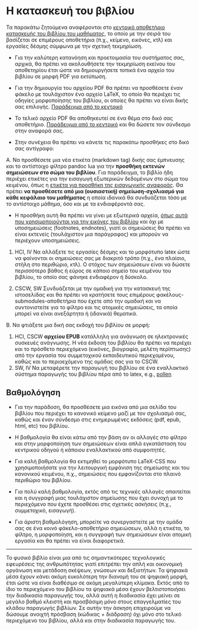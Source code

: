 # Η κατασκευή του βιβλίου

Τα παρακάτω ζητούμενα αναφέρονται στο [κεντρικό αποθετήριο κατασκευής του βιβλίου του μαθήματος](https://github.com/mibook/kallipos/), το οποίο με την σειρά του βασίζεται σε επιμέρους αποθετήρια (π.χ., κείμενο, εικόνες, κτλ) και εργασίες δέσμης σύμφωνα με την σχετική τεκμηρίωση. 

* Για την καλύτερη κατανόηση και προετοιμασία του συστήματος σας, αρχικά, θα πρέπει να ακολουθήσετε την τεκμηρίωση εκείνου του αποθετηρίου έτσι ώστε να δημιουργήσετε τοπικά ένα αρχείο του βιβλίου σε μορφή PDF για εκτύπωση. 

* Για την δημιουργία του αρχείου PDF θα πρέπει να προσθέσετε έναν φάκελο με τουλάχιστον ένα αρχείο LaTeX, το οποίο θα περιέχει τις οδηγίες μορφοποίησης του βιβλίου, οι οποίες θα πρέπει να είναι δικής σας επιλογής. [Παράδειγμα από το κεντρικό](https://github.com/mibook/kallipos/issues/2)

* To τελικό αρχείο PDF θα αποθηκευτεί σε ένα θέμα στο δικό σας αποθετήριο. [Παράδειγμα από το κεντρικό](https://github.com/mibook/kallipos/issues/1) και θα δώσετε τον σύνδεσμο στην αναφορά σας. 

* Στην συνέχεια θα πρέπει να κάνετε τις παρακάτω προσθήκες στο δικό σας αντίγραφο:

Α. Να προσθέσετε μια νέα ετικέτα (markdown tag) δικής σας έμπνευσης και το αντίστοιχο φίλτρο pandoc lua για την **προσθήκη εκτενών σημειώσεων στο σώμα του βιβλίου**. Για παράδειγμα, το βιβλίο ήδη περιέχει ετικέτες για την εισαγωγή εξωτερικών δεδομένων στο σώμα του κειμένου, όπως η [ετικέτα για προσθήκη της εισαγωγικής αναφοράς](https://github.com/mibook/kallipos/blob/master/epigraph.lua). Θα πρέπει **να προσθέσετε από μια (ουσιαστική) σημείωση-σχολιασμό για κάθε κεφάλαιο του μαθήματος** η οποία ιδανικά θα συνδυάζεται τόσο με το αντίστοιχο μάθημα, όσο και με τα ενδιαφέροντά σας.

* Η προσθήκη αυτή θα πρέπει να γίνει με εξωτερικά αρχεία, [όπως αυτά που χρησιμοποιούνται για την εικόνες του βιβλίου](https://github.com/mibook/kallipos/blob/master/figure.lua) και όχι με υποσημειώσεις (footnotes, endnotes), γιατί οι σημειώσεις θα πρέπει να είναι εκτενείς (τουλάχιστον μια παράγραφος) και μπορούν να περιέχουν υποσημειώσεις. 

1. HCI, IV Να αλλάξετε τις εργασίες δέσμης και το μορφότυπο latex ώστε να φαίνονται οι σημειώσεις σας με διακριτό τρόπο (π.χ., ένα πλαίσιο, στήλη στο περιθώριο, κτλ). Ο στόχος των σημειώσεων είναι να δώσετε περισσότερο βάθος ή εύρος σε κάποιο σημείο του κειμένου του βιβλίου, το οποίο σας φάνηκε ενδιαφέρον ή δύσκολο. 

2. CSCW, SW Συνδυάζεται με την ομαδική για την κατασκευή της ιστοσελίδας και θα πρέπει να κρατήσετε τους επιμέρους φακέλους-submodules-αποθετήρια που έχετε από την ομαδική και να συντονιστείτε για το φίλτρο και τις ατομικές σημειώσεις, τα οποία μπορεί να είναι ανεξάρτητα ή (ιδανικά) θεματικά.

Β. Να φτιάξετε μια δική σας εκδοχή του βιβλίου σε μορφή:

1. HCI, CSCW **αρχείου EPUB** κατάλληλη για ανάγνωση σε ηλεκτρονικές συσκευές ανάγνωσης. Η νέα έκδοση του βιβλίου θα πρέπει να περιέχει και το πρόσθετο περιεχόμενο (εικόνες, βιογραφία, μελέτη περίπτωσης) από την εργασία του συμμετοχικού εκπαιδευτικού περιεχομένου, καθώς και το περιοεχόμενo της ομάδας σας για το CSCW.
2. SW, IV Να μεταφέρετε την παραγωγή του βιβλίου σε ένα εναλλακτικό σύστημα παραγωγής του βιβλίου πέρα από το latex, e.g., [pollen](https://docs.racket-lang.org/pollen/index.html)

## Βαθμολόγηση

* Για την παράδοση, θα προσθέσετε μια εικόνα από μια σελίδα του βιβλίου που περιέχει το κανονικό κείμενο μαζί με τον σχολιασμό σας, καθώς και έναν σύνδεσμο στις ενημερωμένες εκδόσεις (pdf, epub, html, etc) του βιβλίου. 

* Η βαθμολογία θα είναι κάτω από την βάση αν οι αλλαγές στο φίλτρο και στην μορφοποίηση των σημειώσεων είναι απλά εγκατάσταση του κεντρικού οδηγού ή κάποιου εναλλακτικού από συμφοιτητές.

* Για καλή βαθμολογία θα εκτιμηθεί το μορφότυπο LaTeX-CSS που χρησιμοποιήσατε για την λειτουργική εμφάνιση της σημείωσης και του κανονικού κειμένου, π.χ., σημειώσεις που εμφανίζονται στο πλαινό περιθώριο του βιβλίου.

* Για πολύ καλή βαθμολογία, εκτός από τις τεχνικές αλλαγές απαιτείται και η συγγραφή μιας τουλάχιστον σημείωσης που έχει συνοχή με το περιεχόμενο που έχετε προσθέσει στις σχετικές ασκήσεις (π.χ., συμμετοχικό, εισαγωγή).

* Για άριστη βαθμολόγηση, μπορείτε να συνεργαστείτε με την ομάδα σας σε ένα κοινό φάκελο-αποθετήριο σημειώσεων, αλλά η ετικέτα, το φίλτρο, η μορφοποίηση, και η συγγραφή των σημειώσεων είναι ατομική εργασία και θα πρέπει να είναι διαφορετικά.


---

Το φυσικό βιβλίο είναι μια από τις σημαντικότερες τεχνολογικές εφευρέσεις της ανθρωπότητας γιατί επιτρέπει την απλή και οικονομική οργάνωση και μετάδοση σκέψεων, γνώσεων και δεξιοτήτων. Τα ψηφιακά μέσα έχουν κάνει ακόμη ευκολότερη την διανομή του σε ψηφιακή μορφή, έτσι ώστε να είναι διαθέσιμο σε ακόμη μεγαλύτερη κλίμακα. Εκτός από το ίδιο το περιεχόμενο του βιβλίου τα ψηφιακά μέσα έχουν βελτιστοποιήσει την διαδικασία παραγωγής του, αλλά αυτή η διαδικασία έχει μείνει σε μεγάλο βαθμό κλειστή και προσβάσιμη μόνο στους επαγγελματίες του κλάδου παραγωγής βιβλίων. Σε αυτήν την άσκηση επιχειρούμε να δώσουμε ανοιχτή πρόσβαση (κώδικας + διάδραση) όχι μόνο στο τελικό περιεχόμενο του βιβλίου, αλλά και στην διαδικασία παραγωγής του. 
